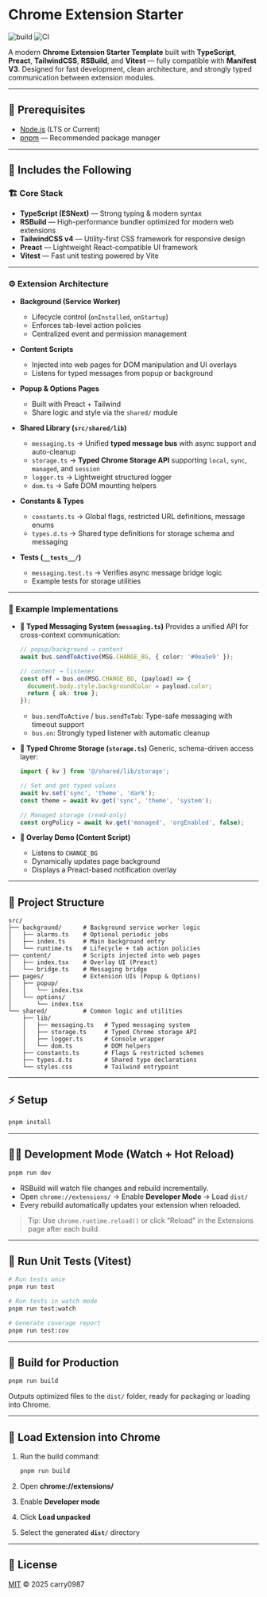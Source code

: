 # Chrome Extension Starter

![build](https://github.com/carry0987/Chrome-Extension-Starter/actions/workflows/build.yml/badge.svg)
![CI](https://github.com/carry0987/Chrome-Extension-Starter/actions/workflows/ci.yml/badge.svg)

A modern **Chrome Extension Starter Template** built with **TypeScript**, **Preact**, **TailwindCSS**, **RSBuild**, and **Vitest** — fully compatible with **Manifest V3**.
Designed for fast development, clean architecture, and strongly typed communication between extension modules.

---

## 🧰 Prerequisites

* [Node.js](https://nodejs.org/) (LTS or Current)
* [pnpm](https://pnpm.io/) — Recommended package manager

---

## 🧩 Includes the Following

### 🏗️ Core Stack

* **TypeScript (ESNext)** — Strong typing & modern syntax
* **RSBuild** — High-performance bundler optimized for modern web extensions
* **TailwindCSS v4** — Utility-first CSS framework for responsive design
* **Preact** — Lightweight React-compatible UI framework
* **Vitest** — Fast unit testing powered by Vite

---

### ⚙️ Extension Architecture

* **Background (Service Worker)**

  * Lifecycle control (`onInstalled`, `onStartup`)
  * Enforces tab-level action policies
  * Centralized event and permission management

* **Content Scripts**

  * Injected into web pages for DOM manipulation and UI overlays
  * Listens for typed messages from popup or background

* **Popup & Options Pages**

  * Built with Preact + Tailwind
  * Share logic and style via the `shared/` module

* **Shared Library (`src/shared/lib`)**

  * `messaging.ts` → Unified **typed message bus** with async support and auto-cleanup
  * `storage.ts` → **Typed Chrome Storage API** supporting `local`, `sync`, `managed`, and `session`
  * `logger.ts` → Lightweight structured logger
  * `dom.ts` → Safe DOM mounting helpers

* **Constants & Types**

  * `constants.ts` → Global flags, restricted URL definitions, message enums
  * `types.d.ts` → Shared type definitions for storage schema and messaging

* **Tests (`__tests__/`)**

  * `messaging.test.ts` → Verifies async message bridge logic
  * Example tests for storage utilities

---

### 🧠 Example Implementations

* **🔗 Typed Messaging System (`messaging.ts`)**
  Provides a unified API for cross-context communication:

  ```ts
  // popup/background → content
  await bus.sendToActive(MSG.CHANGE_BG, { color: '#0ea5e9' });

  // content → listener
  const off = bus.on(MSG.CHANGE_BG, (payload) => {
    document.body.style.backgroundColor = payload.color;
    return { ok: true };
  });
  ```

  * `bus.sendToActive` / `bus.sendToTab`: Type-safe messaging with timeout support
  * `bus.on`: Strongly typed listener with automatic cleanup

* **💾 Typed Chrome Storage (`storage.ts`)**
  Generic, schema-driven access layer:

  ```ts
  import { kv } from '@/shared/lib/storage';

  // Set and get typed values
  await kv.set('sync', 'theme', 'dark');
  const theme = await kv.get('sync', 'theme', 'system');

  // Managed storage (read-only)
  const orgPolicy = await kv.get('managed', 'orgEnabled', false);
  ```

* **🧩 Overlay Demo (Content Script)**

  * Listens to `CHANGE_BG`
  * Dynamically updates page background
  * Displays a Preact-based notification overlay

---

## 📁 Project Structure

```
src/
├── background/      # Background service worker logic
│   ├── alarms.ts    # Optional periodic jobs
│   ├── index.ts     # Main background entry
│   └── runtime.ts   # Lifecycle + tab action policies
├── content/         # Scripts injected into web pages
│   ├── index.tsx    # Overlay UI (Preact)
│   └── bridge.ts    # Messaging bridge
├── pages/           # Extension UIs (Popup & Options)
│   ├── popup/
│   │   └── index.tsx
│   └── options/
│       └── index.tsx
└── shared/          # Common logic and utilities
    ├── lib/
    │   ├── messaging.ts   # Typed messaging system
    │   ├── storage.ts     # Typed Chrome storage API
    │   ├── logger.ts      # Console wrapper
    │   └── dom.ts         # DOM helpers
    ├── constants.ts       # Flags & restricted schemes
    ├── types.d.ts         # Shared type declarations
    └── styles.css         # Tailwind entrypoint
```

---

## ⚡ Setup

```bash
pnpm install
```

---

## 🧑‍💻 Development Mode (Watch + Hot Reload)

```bash
pnpm run dev
```

* RSBuild will watch file changes and rebuild incrementally.
* Open `chrome://extensions/` → Enable **Developer Mode** → Load `dist/`
* Every rebuild automatically updates your extension when reloaded.

> Tip: Use `chrome.runtime.reload()` or click “Reload” in the Extensions page after each build.

---

## 🧪 Run Unit Tests (Vitest)

```bash
# Run tests once
pnpm run test

# Run tests in watch mode
pnpm run test:watch

# Generate coverage report
pnpm run test:cov
```

---

## 🚀 Build for Production

```bash
pnpm run build
```

Outputs optimized files to the `dist/` folder, ready for packaging or loading into Chrome.

---

## 🧭 Load Extension into Chrome

1. Run the build command:

   ```bash
   pnpm run build
   ```
2. Open **chrome://extensions/**
3. Enable **Developer mode**
4. Click **Load unpacked**
5. Select the generated **`dist/`** directory

---

## 📜 License

[MIT](LICENSE) © 2025 carry0987
